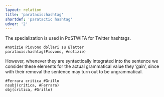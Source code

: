 ```yaml
---
layout: relation
title: 'parataxis:hashtag'
shortdef: 'paratactic hashtag'
udver: '2'
---
```


The specialization is used in PoSTWITA for Twitter hashtags. 
~~~ sdparse
#notizie Piovono dollari su Blatter
parataxis:hashtag(Piovono, #notizie) 
~~~

However, whenever they are syntactically integrated into the sentence we consider these elements for the actual grammatical value they ’gain’, since with their removal the sentence may turn out to be ungrammatical.
~~~ sdparse
#Ferrara critica #Grillo
nsubj(critica, #Ferrara)
obj(critica, #Grillo)
~~~

<!-- Interlanguage links updated So kvě 14 19:04:11 CEST 2022 -->
